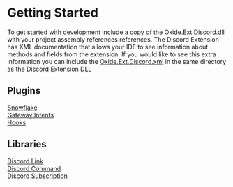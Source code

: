 # Getting Started

To get started with development include a copy of the Oxide.Ext.Discord.dll with your project assembly references references.
The Discord Extension has XML documentation that allows your IDE to see information about methods and fields from the extension.
If you would like to see this extra information you can include the [Oxide.Ext.Discord.xml](../Oxide.Ext.Discord/Oxide.Ext.Discord.xml) in the same directory as the Discord Extension DLL

## Plugins

[Snowflake](Snowflake.md)  
[Gateway Intents](GatewayIntents.md)  
[Hooks](Hooks.md)

## Libraries

[Discord Link](DiscordLink.md)  
[Discord Command](DiscordCommand.md)  
[Discord Subscription](DiscordSubscriptions.md)
